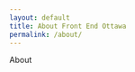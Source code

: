 ```yaml
---
layout: default
title: About Front End Ottawa
permalink: /about/
---
```


<div class="page__content">
  About
</div>
